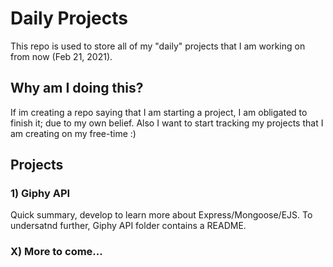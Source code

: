 # Daily Projects
This repo is used to store all of my "daily" projects that I am working on from now (Feb 21, 2021).
## Why am I doing this?
If im creating a repo saying that I am starting a project, I am obligated to finish it; due to my own belief. 
Also I want to start tracking my projects that I am creating on my free-time :)
## Projects
### 1) Giphy API
Quick summary, develop to learn more about Express/Mongoose/EJS. To undersatnd further, Giphy API folder contains a README.
### X) More to come...
